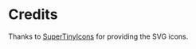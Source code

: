 # Credits

Thanks to [SuperTinyIcons](https://github.com/edent/SuperTinyIcons) for providing the SVG icons.
